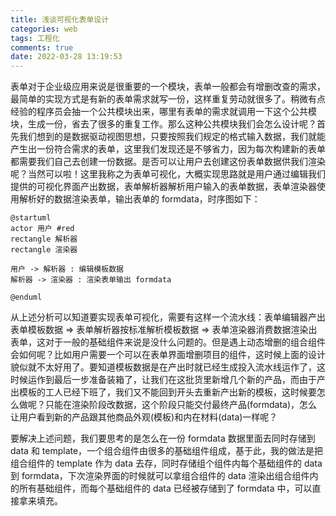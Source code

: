 ```yaml
---
title: 浅谈可视化表单设计
categories: web
tags: 工程化
comments: true
date: 2022-03-28 13:19:53
---
```

表单对于企业级应用来说是很重要的一个模块，表单一般都会有增删改查的需求，最简单的实现方式是有新的表单需求就写一份，这样重复劳动就很多了。稍微有点经验的程序员会抽一个公共模块出来，哪里有表单的需求就调用一下这个公共模块，生成一份，省去了很多的重复工作。那么这种公共模块我们会怎么设计呢？首先我们想到的是数据驱动视图思想，只要按照我们规定的格式输入数据，我们就能产生出一份符合需求的表单，这里我们发现还是不够省力，因为每次构建新的表单都需要我们自己去创建一份数据。是否可以让用户去创建这份表单数据供我们渲染呢？当然可以啦！这里我称之为表单可视化，大概实现思路就是用户通过编辑我们提供的可视化界面产出数据，表单解析器解析用户输入的表单数据，表单渲染器使用解析好的数据渲染表单，输出表单的 formdata，时序图如下：

```plantuml
@startuml
actor 用户 #red
rectangle 解析器
rectangle 渲染器

用户 -> 解析器 : 编辑模板数据 
解析器 -> 渲染器 : 渲染表单输出 formdata

@enduml
```

从上述分析可以知道要实现表单可视化，需要有这样一个流水线：表单编辑器产出表单模板数据 => 表单解析器按标准解析模板数据 => 表单渲染器消费数据渲染出表单，这对于一般的基础组件来说是没什么问题的。但是遇上动态增删的组合组件会如何呢？比如用户需要一个可以在表单界面增删项目的组件，这时候上面的设计貌似就不太好用了。要知道模板数据是在产出时就已经生成投入流水线运作了，这时候运作到最后一步准备装箱了，让我们在这批货里新增几个新的产品，而由于产出模板的工人已经下班了，我们又不能回到开头去重新产出新的模板，这时候要怎么做呢？只能在渲染阶段改数据，这个阶段只能交付最终产品(formdata)，怎么让用户看到新的产品跟其他商品外观(模板)和内在材料(data)一样呢？ 

要解决上述问题，我们要思考的是怎么在一份 formdata 数据里面去同时存储到 data 和 template，一个组合组件由很多的基础组件组成，基于此，我的做法是把组合组件的 template 作为 data 去存，同时存储组个组件内每个基础组件的 data 到 formdata，下次渲染界面的时候就可以拿组合组件的 data 渲染出组合组件内的所有基础组件，而每个基础组件的 data 已经被存储到了 formdata 中，可以直接拿来填充。